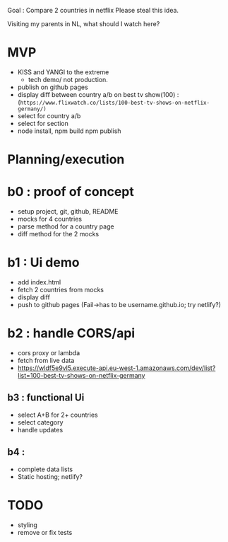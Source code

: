 Goal : Compare 2 countries in netflix
Please steal this idea.

Visiting my parents in NL, what should I watch here?

# MVP

-   KISS and YANGI to the extreme
    -   tech demo/ not production.
-   publish on github pages
-   display diff between country a/b on best tv show(100) : (`https://www.flixwatch.co/lists/100-best-tv-shows-on-netflix-germany/)`
-   select for country a/b
-   select for section
-   node install, npm build npm publish

# Planning/execution

# b0 : proof of concept

-   setup project, git, github, README
-   mocks for 4 countries
-   parse method for a country page
-   diff method for the 2 mocks

# b1 : Ui demo

-   add index.html
-   fetch 2 countries from mocks
-   display diff
-   push to github pages (Fail->has to be username.github.io; try netlify?)

# b2 : handle CORS/api

-   cors proxy or lambda
-   fetch from live data
-   https://wldf5e9vl5.execute-api.eu-west-1.amazonaws.com/dev/list?list=100-best-tv-shows-on-netflix-germany

## b3 : functional Ui

-   select A+B for 2+ countries
-   select category
-   handle updates

## b4 :

-   complete data lists
-   Static hosting; netlify?

# TODO

-   styling
-   remove or fix tests
